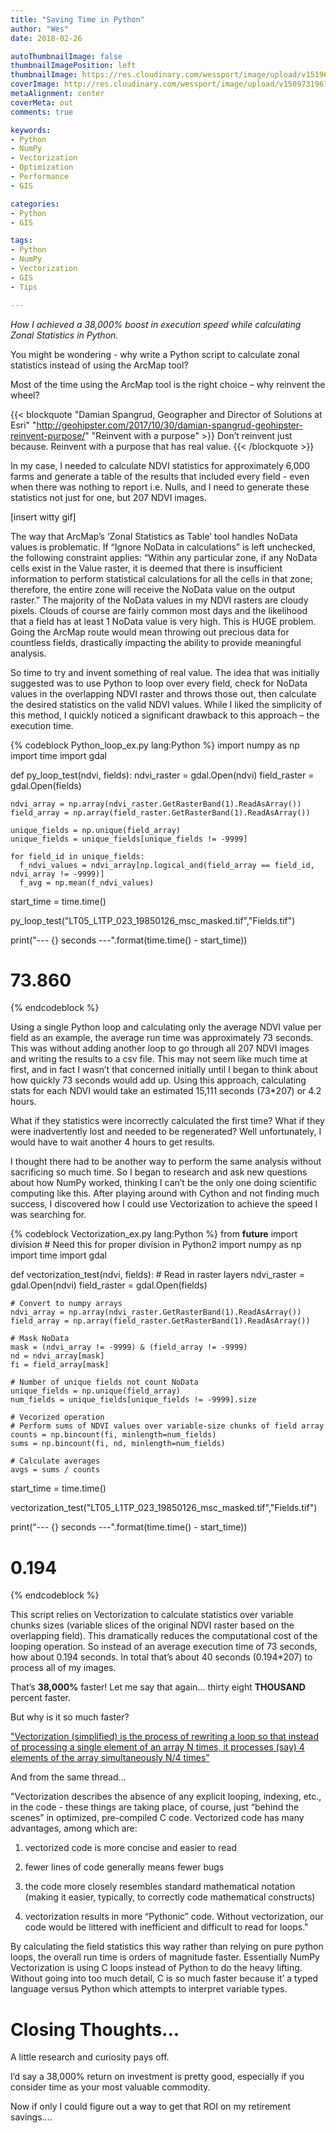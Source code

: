 ```yaml
---
title: "Saving Time in Python"
author: "Wes"
date: 2018-02-26

autoThumbnailImage: false
thumbnailImagePosition: left
thumbnailImage: https://res.cloudinary.com/wessport/image/upload/v1519680159/python_ufon72.png
coverImage: http://res.cloudinary.com/wessport/image/upload/v1509731967/forest_e3myyq.jpg
metaAlignment: center
coverMeta: out
comments: true

keywords:
- Python
- NumPy
- Vectorization
- Optimization
- Performance
- GIS

categories:
- Python
- GIS

tags:
- Python
- NumPy
- Vectorization
- GIS
- Tips

---
```


*How I achieved a 38,000% boost in execution speed while calculating Zonal Statistics in Python.*

<!--more-->

You might be wondering - why write a Python script to calculate zonal statistics instead of using the ArcMap tool?

Most of the time using the ArcMap tool is the right choice – why reinvent the wheel?

{{< blockquote "Damian Spangrud, Geographer and Director of Solutions at Esri" "http://geohipster.com/2017/10/30/damian-spangrud-geohipster-reinvent-purpose/" "Reinvent with a purpose" >}} Don’t reinvent just because. Reinvent with a purpose that has real value. {{< /blockquote >}}


In my case, I needed to calculate NDVI statistics for approximately 6,000 farms and generate a table of the results that included every field - even when there was nothing to report i.e. Nulls, and I need to generate these statistics not just for one, but 207 NDVI images.

[insert witty gif]

The way that ArcMap’s ‘Zonal Statistics as Table’ tool handles NoData values is problematic. If “Ignore NoData in calculations” is left unchecked, the following constraint applies:
“Within any particular zone, if any NoData cells exist in the Value raster, it is deemed that there is insufficient information to perform statistical calculations for all the cells in that zone; therefore, the entire zone will receive the NoData value on the output raster.”
The majority of the NoData values in my NDVI rasters are cloudy pixels.
Clouds of course are fairly common most days and the likelihood that a field has at least 1 NoData value is very high. This is HUGE problem. Going the ArcMap route would mean throwing out precious data for countless fields, drastically impacting the ability to provide meaningful analysis.

So time to try and invent something of real value.
The idea that was initially suggested was to use Python to loop over every field, check for NoData values in the overlapping NDVI raster and throws those out, then calculate the desired statistics on the valid NDVI values. While I liked the simplicity of this method, I quickly noticed a significant drawback to this approach – the execution time.

{% codeblock Python_loop_ex.py lang:Python %}
import numpy as np
import time
import gdal

def py_loop_test(ndvi, fields):
    ndvi_raster = gdal.Open(ndvi)
    field_raster = gdal.Open(fields)

    ndvi_array = np.array(ndvi_raster.GetRasterBand(1).ReadAsArray())
    field_array = np.array(field_raster.GetRasterBand(1).ReadAsArray())

    unique_fields = np.unique(field_array)
    unique_fields = unique_fields[unique_fields != -9999]

    for field_id in unique_fields:
      f_ndvi_values = ndvi_array[np.logical_and(field_array == field_id, ndvi_array != -9999)]
      f_avg = np.mean(f_ndvi_values)


start_time = time.time()

py_loop_test("LT05_L1TP_023_19850126_msc_masked.tif","Fields.tif")

print("--- {} seconds ---".format(time.time() - start_time))

# 73.860
{% endcodeblock %}



Using a single Python loop and calculating only the average NDVI value per field as an example, the average run time was approximately 73 seconds. This was without adding another loop to go through all 207 NDVI images and writing the results to a csv file. This may not seem like much time at first, and in fact I wasn’t that concerned initially until I began to think about how quickly 73 seconds would add up. Using this approach, calculating stats for each NDVI would take an estimated 15,111 seconds (73*207) or 4.2 hours.

What if they statistics were incorrectly calculated the first time? What if they were inadvertently lost and needed to be regenerated? Well unfortunately, I would have to wait another 4 hours to get results.

I thought there had to be another way to perform the same analysis without sacrificing so much time. So I began to research and ask new questions about how NumPy worked, thinking I can’t be the only one doing scientific computing like this.
After playing around with Cython and not finding much success, I discovered how I could use Vectorization to achieve the speed I was searching for.

{% codeblock Vectorization_ex.py lang:Python %}
from __future__ import division # Need this for proper division in Python2
import numpy as np
import time
import gdal

def vectorization_test(ndvi, fields):
    # Read in raster layers
    ndvi_raster = gdal.Open(ndvi)
    field_raster = gdal.Open(fields)

    # Convert to numpy arrays
    ndvi_array = np.array(ndvi_raster.GetRasterBand(1).ReadAsArray())
    field_array = np.array(field_raster.GetRasterBand(1).ReadAsArray())

    # Mask NoData
    mask = (ndvi_array != -9999) & (field_array != -9999)
    nd = ndvi_array[mask]
    fi = field_array[mask]

    # Number of unique fields not count NoData
    unique_fields = np.unique(field_array)
    num_fields = unique_fields[unique_fields != -9999].size

    # Vecorized operation
    # Perform sums of NDVI values over variable-size chunks of field array
    counts = np.bincount(fi, minlength=num_fields)
    sums = np.bincount(fi, nd, minlength=num_fields)

    # Calculate averages
    avgs = sums / counts

start_time = time.time()

vectorization_test("LT05_L1TP_023_19850126_msc_masked.tif","Fields.tif")

print("--- {} seconds ---".format(time.time() - start_time))

# 0.194
{% endcodeblock %}

This script relies on Vectorization to calculate statistics over variable chunks sizes (variable slices of the original NDVI raster based on the overlapping field). This dramatically reduces the computational cost of the looping operation. So instead of an average execution time of 73 seconds, how about 0.194 seconds. In total that’s about 40 seconds (0.194*207) to process all of my images.

That’s **38,000%** faster! Let me say that again… thirty eight **THOUSAND** percent faster.

But why is it so much faster?

["Vectorization (simplified) is the process of rewriting a loop so that instead of processing a single element of an array N times, it processes (say) 4 elements of the array simultaneously N/4 times”]( https://stackoverflow.com/questions/1422149/what-is-vectorization)

And from the same thread…

"Vectorization describes the absence of any explicit looping, indexing, etc., in the code - these things are taking place, of course, just “behind the scenes” in optimized, pre-compiled C code. Vectorized code has many advantages, among which are:

1.	vectorized code is more concise and easier to read

2.	fewer lines of code generally means fewer bugs

3.	the code more closely resembles standard mathematical notation (making it easier, typically, to correctly code mathematical constructs)

4.	vectorization results in more “Pythonic” code. Without vectorization, our code would be littered with inefficient and difficult to read for loops."

By calculating the field statistics this way rather than relying on pure python loops, the overall run time is orders of magnitude faster. Essentially NumPy Vectorization is using C loops instead of Python to do the heavy lifting. Without going into too much detail, C is so much faster because it’ a typed language versus Python which attempts to interpret variable types.

# Closing Thoughts... #

A little research and curiosity pays off.

I’d say a 38,000% return on investment is pretty good, especially if you consider time as your most valuable commodity.

Now if only I could figure out a way to get that ROI on my retirement savings….
